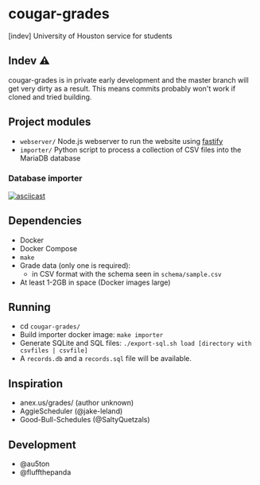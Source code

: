 # cougar-grades
[indev] University of Houston service for students

## Indev ⚠
cougar-grades is in private early development and the master branch will get very dirty as a result. This means commits probably won't work if cloned and tried building.

## Project modules
- `webserver/` Node.js webserver to run the website using [fastify](https://github.com/fastify/fastify/)
- `importer/` Python script to process a collection of CSV files into the MariaDB database

### Database importer
[![asciicast](https://asciinema.org/a/k8TSmnEH5ap2EkKInKR57oN9N.svg)](https://asciinema.org/a/k8TSmnEH5ap2EkKInKR57oN9N)

<!-- ### Webserver
 [![webserver](https://thumbs.gfycat.com/ShimmeringEverlastingIbis-size_restricted.gif)](https://gfycat.com/shimmeringeverlastingibis) -->

## Dependencies
- Docker
- Docker Compose
- `make`
- Grade data (only one is required):
    - in CSV format with the schema seen in `schema/sample.csv`
- At least 1-2GB in space (Docker images large)

## Running
- cd `cougar-grades/`
- Build importer docker image: `make importer`
- Generate SQLite and SQL files: `./export-sql.sh load [directory with csvfiles | csvfile]`
- A `records.db` and a `records.sql` file will be available.

## Inspiration
- anex.us/grades/ (author unknown)
- AggieScheduler (@jake-leland)
- Good-Bull-Schedules (@SaltyQuetzals)

## Development
- @au5ton
- @fluffthepanda
